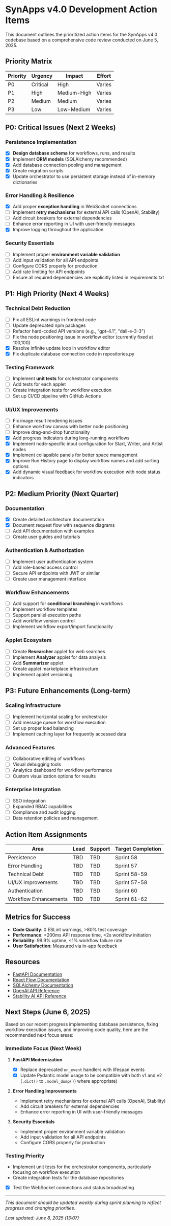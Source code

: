 # SynApps v4.0 Development Action Items

This document outlines the prioritized action items for the SynApps v4.0 codebase based on a comprehensive code review conducted on June 5, 2025.

## Priority Matrix

| Priority | Urgency | Impact | Effort |
|----------|---------|--------|--------|
| P0 | Critical | High | Varies |
| P1 | High | Medium-High | Varies |
| P2 | Medium | Medium | Varies |
| P3 | Low | Low-Medium | Varies |

## P0: Critical Issues (Next 2 Weeks)

### Persistence Implementation
- [x] **Design database schema** for workflows, runs, and results
- [x] Implement **ORM models** (SQLAlchemy recommended)
- [x] Add database connection pooling and management
- [x] Create migration scripts
- [x] Update orchestrator to use persistent storage instead of in-memory dictionaries

### Error Handling & Resilience
- [x] Add proper **exception handling** in WebSocket connections
- [ ] Implement **retry mechanisms** for external API calls (OpenAI, Stability)
- [ ] Add circuit breakers for external dependencies
- [ ] Enhance error reporting in UI with user-friendly messages
- [x] Improve logging throughout the application

### Security Essentials
- [ ] Implement proper **environment variable validation**
- [ ] Add input validation for all API endpoints
- [ ] Configure CORS properly for production
- [ ] Add rate limiting for API endpoints
- [ ] Ensure all required dependencies are explicitly listed in requirements.txt

## P1: High Priority (Next 4 Weeks)

### Technical Debt Reduction
- [ ] Fix all ESLint warnings in frontend code
- [ ] Update deprecated npm packages 
- [ ] Refactor hard-coded API versions (e.g., "gpt-4.1", "dall-e-3-3")
- [ ] Fix the node positioning issue in workflow editor (currently fixed at 100,100)
- [x] Resolve infinite update loop in workflow editor
- [x] Fix duplicate database connection code in repositories.py

### Testing Framework
- [ ] Implement **unit tests** for orchestrator components
- [ ] Add tests for each applet
- [ ] Create integration tests for workflow execution
- [ ] Set up CI/CD pipeline with GitHub Actions

### UI/UX Improvements
- [ ] Fix image result rendering issues
- [ ] Enhance workflow canvas with better node positioning
- [ ] Improve drag-and-drop functionality
- [x] Add progress indicators during long-running workflows
- [x] Implement node-specific input configuration for Start, Writer, and Artist nodes
- [x] Implement collapsible panels for better space management
- [x] Improve Run History page to display workflow names and add sorting options
- [x] Add dynamic visual feedback for workflow execution with node status indicators

## P2: Medium Priority (Next Quarter)

### Documentation
- [x] Create detailed architecture documentation
- [x] Document request flow with sequence diagrams
- [ ] Add API documentation with examples
- [ ] Create user guides and tutorials

### Authentication & Authorization
- [ ] Implement user authentication system
- [ ] Add role-based access control
- [ ] Secure API endpoints with JWT or similar
- [ ] Create user management interface

### Workflow Enhancements
- [ ] Add support for **conditional branching** in workflows
- [ ] Implement workflow templates
- [ ] Support parallel execution paths
- [ ] Add workflow version control
- [ ] Implement workflow export/import functionality

### Applet Ecosystem
- [ ] Create **Researcher** applet for web searches
- [ ] Implement **Analyzer** applet for data analysis
- [ ] Add **Summarizer** applet
- [ ] Create applet marketplace infrastructure
- [ ] Implement applet versioning

## P3: Future Enhancements (Long-term)

### Scaling Infrastructure
- [ ] Implement horizontal scaling for orchestrator
- [ ] Add message queue for workflow execution
- [ ] Set up proper load balancing
- [ ] Implement caching layer for frequently accessed data

### Advanced Features
- [ ] Collaborative editing of workflows
- [ ] Visual debugging tools
- [ ] Analytics dashboard for workflow performance
- [ ] Custom visualization options for results

### Enterprise Integration
- [ ] SSO integration
- [ ] Expanded RBAC capabilities
- [ ] Compliance and audit logging
- [ ] Data retention policies and management

## Action Item Assignments

| Area | Lead | Support | Target Completion |
|------|------|---------|-------------------|
| Persistence | TBD | TBD | Sprint 58 |
| Error Handling | TBD | TBD | Sprint 57 |
| Technical Debt | TBD | TBD | Sprint 58-59 |
| UI/UX Improvements | TBD | TBD | Sprint 57-58 |
| Authentication | TBD | TBD | Sprint 60 |
| Workflow Enhancements | TBD | TBD | Sprint 61-62 |

## Metrics for Success

- **Code Quality**: 0 ESLint warnings, >80% test coverage
- **Performance**: <200ms API response time, <2s workflow initiation 
- **Reliability**: 99.9% uptime, <1% workflow failure rate
- **User Satisfaction**: Measured via in-app feedback

## Resources

- [FastAPI Documentation](https://fastapi.tiangolo.com/)
- [React Flow Documentation](https://reactflow.dev/)
- [SQLAlchemy Documentation](https://www.sqlalchemy.org/)
- [OpenAI API Reference](https://platform.openai.com/docs/api-reference)
- [Stability AI API Reference](https://api.stability.ai/docs)

## Next Steps (June 6, 2025)

Based on our recent progress implementing database persistence, fixing workflow execution issues, and improving code quality, here are the recommended next focus areas:

### Immediate Focus (Next Week)
1. **FastAPI Modernization**
   - [x] Replace deprecated `on_event` handlers with lifespan events
   - [x] Update Pydantic model usage to be compatible with both v1 and v2 (`.dict()` to `.model_dump()`) where appropriate)

2. **Error Handling Improvements**
   - Implement retry mechanisms for external API calls (OpenAI, Stability)
   - Add circuit breakers for external dependencies
   - Enhance error reporting in UI with user-friendly messages

3. **Security Essentials**
   - Implement proper environment variable validation
   - Add input validation for all API endpoints
   - Configure CORS properly for production

### Testing Priority
- Implement unit tests for the orchestrator components, particularly focusing on workflow execution
- Create integration tests for the database repositories
- [x] Test the WebSocket connections and status broadcasting

---

*This document should be updated weekly during sprint planning to reflect progress and changing priorities.*

*Last updated: June 8, 2025 (13:07)*
